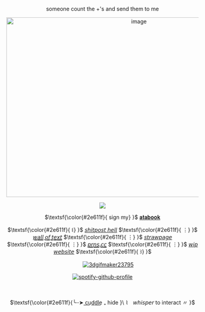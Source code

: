 <div align="center">
  
someone count the +'s and send them to me
  
<img width="679" height="470" alt="image" src="https://github.com/user-attachments/assets/aa8c83d1-983d-4e96-a3d8-32c3e31006ff" />

</div>

<div align="center">

![](https://komarev.com/ghpvc/?username=27-jjay&color=247a22&label=-^.^-)

</div>

<div align="center">
  
$\textsf{\color{#2e611f}{ sign my}    }$
[𝐚𝐭𝐚𝐛𝐨𝐨𝐤](https://27j.atabook.org) 


 $\textsf{\color{#2e611f}{ ꒰}    }$ [𝘴𝘩𝘪𝘵𝘱𝘰𝘴𝘵 𝘩𝘦𝘭𝘭](https://shitposthell.straw.page) $\textsf{\color{#2e611f}{ ⋮}    }$ [𝘸̲𝘢̲𝘭̲𝘭̲ ̲𝘰̲𝘧̲ ̲𝘵̲𝘦̲𝘹̲𝘵̲](https://walloftext.co/27j) $\textsf{\color{#2e611f}{ ⋮}    }$ [𝘴𝘵𝘳𝘢𝘸𝘱𝘢𝘨𝘦](https://27jay.straw.page) $\textsf{\color{#2e611f}{ ⋮}    }$ [𝘱̲𝘳̲𝘯̲𝘴̲.̲𝘤̲𝘤̲](https://pronouns.cc/@27jay) $\textsf{\color{#2e611f}{ ⋮}    }$ [𝘸𝘪𝘱 𝘸𝘦𝘣𝘴𝘪𝘵𝘦](https://27jay.nekoweb.org) $\textsf{\color{#2e611f}{ ꒱}    }$

</div>

<div align="center">

 ㅤㅤ  [![3dgifmaker23795](https://github.com/user-attachments/assets/109d05c6-2380-40e0-b0eb-ec699de2d30c)](https://rentry.co/aIone-traveler)



</div>


<div align="center">

[![spotify-github-profile](https://spotify-github-profile.kittinanx.com/api/view?uid=31oyzmmo2vi5psgk7vhxm3g5x32e&cover_image=true&theme=novatorem&show_offline=false&background_color=121212&interchange=false)](https://github.com/kittinan/spotify-github-profile)


</div>

<div align="center">

ㅤㅤ

</div>


<div align="center">

$\textsf{\color{#2e611f}{╰┈➤ c͟u͟d͟d͟l͟e͟  ₊ hide }\  ⌇ㅤ𝘸𝘩𝘪𝘴𝘱𝘦𝘳 to interact 〃 }$


</div>

